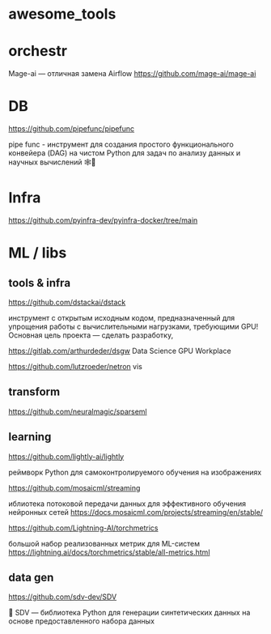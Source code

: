 # awesome_tools 





# orchestr 

Mage-ai — отличная замена Airflow 
https://github.com/mage-ai/mage-ai 



# DB 


https://github.com/pipefunc/pipefunc 

 pipe func - инструмент для создания простого функционального конвейера (DAG) на чистом Python для задач по анализу данных и  научных вычислений 🕸️🧪
 
# Infra  

https://github.com/pyinfra-dev/pyinfra-docker/tree/main

# ML / libs 



## tools & infra

https://github.com/dstackai/dstack 

инструмент с открытым исходным кодом, предназначенный для упрощения работы с вычислительными нагрузками, требующими GPU! Основная цель проекта — сделать разработку,

https://gitlab.com/arthurdeder/dsgw  Data Science GPU Workplace 


https://github.com/lutzroeder/netron vis 

## transform

https://github.com/neuralmagic/sparseml 


## learning

https://github.com/lightly-ai/lightly

реймворк Python для самоконтролируемого обучения на изображениях 

https://github.com/mosaicml/streaming 

иблиотека потоковой передачи данных для эффективного обучения нейронных сетей 
https://docs.mosaicml.com/projects/streaming/en/stable/

https://github.com/Lightning-AI/torchmetrics 

большой набор реализованных метрик для ML-систем https://lightning.ai/docs/torchmetrics/stable/all-metrics.html 

## data gen 

https://github.com/sdv-dev/SDV

🌟 SDV — библиотека Python для генерации синтетических данных на основе предоставленного набора данных




